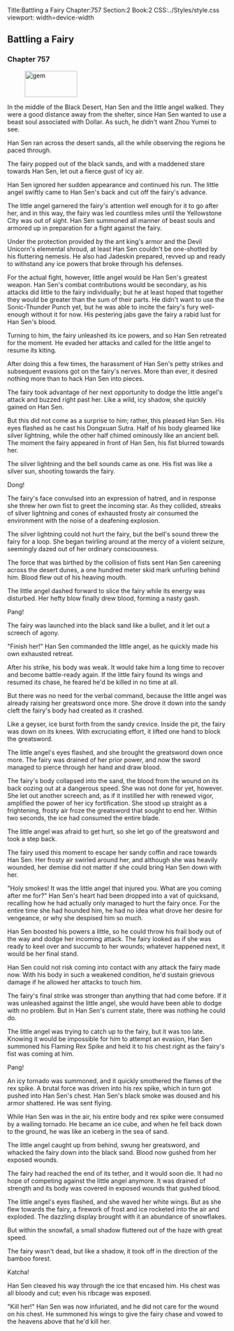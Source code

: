 Title:Battling a Fairy 
Chapter:757 
Section:2 
Book:2 
CSS:../Styles/style.css 
viewport: width=device-width
  
## Battling a Fairy
### Chapter 757 
<figure>
	<img src="../Images/gem.gif" alt="gem" id="gem" width="120" height="60" />
</figure>
  

  
  In the middle of the Black Desert, Han Sen and the little angel walked. They were a good distance away from the shelter, since Han Sen wanted to use a beast soul associated with Dollar. As such, he didn't want Zhou Yumei to see.

Han Sen ran across the desert sands, all the while observing the regions he paced through.

The fairy popped out of the black sands, and with a maddened stare towards Han Sen, let out a fierce gust of icy air.

Han Sen ignored her sudden appearance and continued his run. The little angel swiftly came to Han Sen's back and cut off the fairy's advance.

The little angel garnered the fairy's attention well enough for it to go after her, and in this way, the fairy was led countless miles until the Yellowstone City was out of sight. Han Sen summoned all manner of beast souls and armored up in preparation for a fight against the fairy.

Under the protection provided by the ant king's armor and the Devil Unicorn's elemental shroud, at least Han Sen couldn't be one-shotted by his fluttering nemesis. He also had Jadeskin prepared, revved up and ready to withstand any ice powers that broke through his defenses.

For the actual fight, however, little angel would be Han Sen's greatest weapon. Han Sen's combat contributions would be secondary, as his attacks did little to the fairy individually; but he at least hoped that together they would be greater than the sum of their parts. He didn't want to use the Sonic-Thunder Punch yet, but he was able to incite the fairy's fury well-enough without it for now. His pestering jabs gave the fairy a rabid lust for Han Sen's blood.

Turning to him, the fairy unleashed its ice powers, and so Han Sen retreated for the moment. He evaded her attacks and called for the little angel to resume its kiting.

After doing this a few times, the harassment of Han Sen's petty strikes and subsequent evasions got on the fairy's nerves. More than ever, it desired nothing more than to hack Han Sen into pieces.

The fairy took advantage of her next opportunity to dodge the little angel's attack and buzzed right past her. Like a wild, icy shadow, she quickly gained on Han Sen.

But this did not come as a surprise to him; rather, this pleased Han Sen. His eyes flashed as he cast his Dongxuan Sutra. Half of his body gleamed like silver lightning, while the other half chimed ominously like an ancient bell. The moment the fairy appeared in front of Han Sen, his fist blurred towards her.

The silver lightning and the bell sounds came as one. His fist was like a silver sun, shooting towards the fairy.

Dong!

The fairy's face convulsed into an expression of hatred, and in response she threw her own fist to greet the incoming star. As they collided, streaks of silver lightning and cones of exhausted frosty air consumed the environment with the noise of a deafening explosion.

The silver lightning could not hurt the fairy, but the bell's sound threw the fairy for a loop. She began twirling around at the mercy of a violent seizure, seemingly dazed out of her ordinary consciousness.

The force that was birthed by the collision of fists sent Han Sen careening across the desert dunes, a one hundred meter skid mark unfurling behind him. Blood flew out of his heaving mouth.

The little angel dashed forward to slice the fairy while its energy was disturbed. Her hefty blow finally drew blood, forming a nasty gash.

Pang!

The fairy was launched into the black sand like a bullet, and it let out a screech of agony.

"Finish her!" Han Sen commanded the little angel, as he quickly made his own exhausted retreat.

After his strike, his body was weak. It would take him a long time to recover and become battle-ready again. If the little fairy found its wings and resumed its chase, he feared he'd be killed in no time at all.

But there was no need for the verbal command, because the little angel was already raising her greatsword once more. She drove it down into the sandy cleft the fairy's body had created as it crashed.

Like a geyser, ice burst forth from the sandy crevice. Inside the pit, the fairy was down on its knees. With excruciating effort, it lifted one hand to block the greatsword.

The little angel's eyes flashed, and she brought the greatsword down once more. The fairy was drained of her prior power, and now the sword managed to pierce through her hand and draw blood.

The fairy's body collapsed into the sand, the blood from the wound on its back oozing out at a dangerous speed. She was not done for yet, however. She let out another screech and, as if it instilled her with renewed vigor, amplified the power of her icy fortification. She stood up straight as a frightening, frosty air froze the greatsword that sought to end her. Within two seconds, the ice had consumed the entire blade.

The little angel was afraid to get hurt, so she let go of the greatsword and took a step back.

The fairy used this moment to escape her sandy coffin and race towards Han Sen. Her frosty air swirled around her, and although she was heavily wounded, her demise did not matter if she could bring Han Sen down with her.

"Holy smokes! It was the little angel that injured you. What are you coming after me for?" Han Sen's heart had been dropped into a vat of quicksand, recalling how he had actually only managed to hurt the fairy once. For the entire time she had hounded him, he had no idea what drove her desire for vengeance, or why she despised him so much.

Han Sen boosted his powers a little, so he could throw his frail body out of the way and dodge her incoming attack. The fairy looked as if she was ready to keel over and succumb to her wounds; whatever happened next, it would be her final stand.

Han Sen could not risk coming into contact with any attack the fairy made now. With his body in such a weakened condition, he'd sustain grievous damage if he allowed her attacks to touch him.

The fairy's final strike was stronger than anything that had come before. If it was unleashed against the little angel, she would have been able to dodge with no problem. But in Han Sen's current state, there was nothing he could do.

The little angel was trying to catch up to the fairy, but it was too late. Knowing it would be impossible for him to attempt an evasion, Han Sen summoned his Flaming Rex Spike and held it to his chest right as the fairy's fist was coming at him.

Pang!

An icy tornado was summoned, and it quickly smothered the flames of the rex spike. A brutal force was driven into his rex spike, which in turn got pushed into Han Sen's chest. Han Sen's black smoke was doused and his armor shattered. He was sent flying.

While Han Sen was in the air, his entire body and rex spike were consumed by a wailing tornado. He became an ice cube, and when he fell back down to the ground, he was like an iceberg in the sea of sand.

The little angel caught up from behind, swung her greatsword, and whacked the fairy down into the black sand. Blood now gushed from her exposed wounds.

The fairy had reached the end of its tether, and it would soon die. It had no hope of competing against the little angel anymore. It was drained of strength and its body was covered in exposed wounds that gushed blood.

The little angel's eyes flashed, and she waved her white wings. But as she flew towards the fairy, a firework of frost and ice rocketed into the air and exploded. The dazzling display brought with it an abundance of snowflakes.

But within the snowfall, a small shadow fluttered out of the haze with great speed.

The fairy wasn't dead, but like a shadow, it took off in the direction of the bamboo forest.

Katcha!

Han Sen cleaved his way through the ice that encased him. His chest was all bloody and cut; even his ribcage was exposed.

"Kill her!" Han Sen was now infuriated, and he did not care for the wound on his chest. He summoned his wings to give the fairy chase and vowed to the heavens above that he'd kill her.
